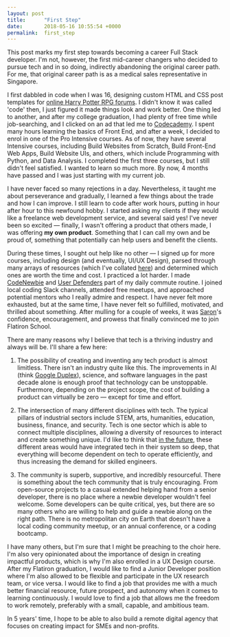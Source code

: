 ```yaml
---
layout: post
title:      "First Step"
date:       2018-05-16 10:55:54 +0000
permalink:  first_step
---
```


This post marks my first step towards becoming a career Full Stack developer. I'm not, however, the first mid-career changers who decided to pursue tech and in so doing, indirectly abandoning the original career path. For me, that original career path is as a medical sales representative in Singapore.

I first dabbled in code when I was 16, designing custom HTML and CSS post templates for [online Harry Potter RPG forums](https://potterdirectory.tumblr.com/). I didn't know it was called 'code' then, I just figured it made things look and work better. One thing led to another, and after my college graduation, I had plenty of free time while job-searching, and I clicked on an ad that led me to [Codecademy](https://www.codecademy.com/catalog/subject/web-development). I spent many hours learning the basics of Front End, and after a week, I decided to enrol in one of the Pro Intensive courses. As of now, they have several Intensive courses, including Build Websites from Scratch, Build Front-End Web Apps, Build Website UIs, and others, which include Programming with Python, and Data Analysis. I completed the first three courses, but I still didn't feel satisfied. I wanted to learn so much more. By now, 4 months have passed and I was just starting with my current job. 

I have never faced so many rejections in a day. Nevertheless, it taught me about perseverance and gradually, I learned a few things about the trade and how I can improve. I still learn to code after work hours, putting in hour after hour to this newfound hobby. I started asking my clients if they would like a freelance web development service, and several said yes! I've never been so excited — finally, I wasn't offering a product that others made, I was offering **my own product**. Something that I can call my own and be proud of, something that potentially can help users and benefit the clients.
 
During these times, I sought out help like no other — I signed up for more courses, including design (and eventually, UI/UX Design), parsed through many arrays of resources (which I've collated [here](https://airtable.com/shrJlUOffa9Q3dKrx])) and determined which ones are worth the time and cost. I practiced a lot harder. I made [CodeNewbie](https://www.codenewbie.org/podcast) and [User Defenders](https://userdefenders.com/) part of my daily commute routine. I joined local coding Slack channels, attended free meetups, and approached potential mentors who I really admire and respect. I have never felt more exhausted, but at the same time, I have never felt so fulfilled, motivated, and thrilled about something. After mulling for a couple of weeks, it was [Saron](https://twitter.com/saronyitbarek?lang=en)'s confidence, encouragement, and prowess that finally convinced me to join Flatiron School. 

There are many reasons why I believe that tech is a thriving industry and always will be. I'll share a few here:
1. The possibility of creating and inventing any tech product is almost limitless.
There isn't an industry quite like this. The improvements in AI (think [Google Duplex](https://medium.com/@LanceUlanoff/did-google-duplex-just-pass-the-turing-test-ffcfe6868b02)), science, and software languages in the past decade alone is enough proof that technology can be unstoppable. Furthermore, depending on the project scope, the cost of building a product can virtually be zero — except for time and effort.

2. The intersection of many different disciplines with tech.
The typical pillars of industrial sectors include STEM, arts, humanities, education, business, finance, and security. Tech is one sector which is able to connect multiple disciplines, allowing a diversity of resources to interact and create something unique. I'd like to think that [in the future](https://www.wired.com/brandlab/2018/03/dxc-creating-tech-economy-future/), these different areas would have integrated tech in their system so deep, that everything will become dependent on tech to operate efficiently, and thus increasing the demand for skilled engineers.

3. The community is superb, supportive, and incredibly resourceful.
There is something about the tech community that is truly encouraging. From open-source projects to a casual extended helping hand from a senior developer, there is no place where a newbie developer wouldn't feel welcome. Some developers can be quite critical, yes, but there are so many others who are willing to help and guide a newbie along on the right path. There is no metropolitan city on Earth that doesn't have a local coding community meetup, or an annual conference, or a coding bootcamp.

I have many others, but I'm sure that I might be preaching to the choir here. I'm also very opinionated about the importance of design in creating impactful products, which is why I'm also enrolled in a UX Design course. After my Flatiron graduation, I would like to find a Junior Developer position where I'm also allowed to be flexible and participate in the UX research team, or vice versa. I would like to find a job that provides me with a much better financial resource, future prospect, and autonomy when it comes to learning continuously. I would love to find a job that allows me the freedom to work remotely, preferably with a small, capable, and ambitious team.

In 5 years' time, I hope to be able to also build a remote digital agency that focuses on creating impact for SMEs and non-profits.
